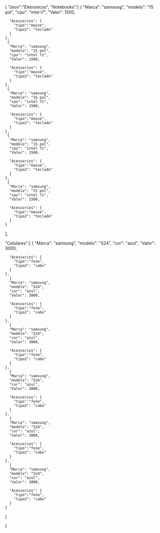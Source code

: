 {
  "Json":"Eletronicos",
  "Notebooks":[
    {
      "Marca": "samsung",
      "modelo": "15 pol",
      "cpu": "intel i7",
      "Valor": 1500,
     
      "Acessorios": {
        "tipo":"mause",
        "tipo2": "teclado"
      }
    },
     {
      "Marca": "samsung",
      "modelo": "15 pol",
      "cpu": "intel 7i",
      "Valor": 1500,
     
      "Acessorios": {
        "tipo":"mause",
        "tipo2": "teclado"
      }
    },
     {
      "Marca": "samsung",
      "modelo": "15 pol",
      "cpu": "intel 7i",
      "Valor": 1500,
     
      "Acessorios": {
        "tipo":"mause",
        "tipo2": "teclado"
      }
    },
     {
      "Marca": "samsung",
      "modelo": "15 pol",
      "cpu": "intel 7i",
      "Valor": 1500,
     
      "Acessorios": {
        "tipo":"mause",
        "tipo2": "teclado"
      }
    },
     {
      "Marca": "samsung",
      "modelo": "15 pol",
      "cpu": "intel 7i",
      "Valor": 1500,
     
      "Acessorios": {
        "tipo":"mause",
        "tipo2": "teclado"
      }
    }
  ],
  
  
   "Celulares":[
    {
      "Marca": "samsung",
      "modelo": "S24",
      "cor": "azul",
      "Valor": 3000,
     
      "Acessorios": {
        "tipo":"fone",
        "tipo2": "cabo"
      }
    },
      {
      "Marca": "samsung",
      "modelo": "S24",
      "cor": "azul",
      "Valor": 3000,
     
      "Acessorios": {
        "tipo":"fone",
        "tipo2": "cabo"
      }
    },
      {
      "Marca": "samsung",
      "modelo": "S24",
      "cor": "azul",
      "Valor": 3000,
     
      "Acessorios": {
        "tipo":"fone",
        "tipo2": "cabo"
      }
    },
      {
      "Marca": "samsung",
      "modelo": "S24",
      "cor": "azul",
      "Valor": 3000,
     
      "Acessorios": {
        "tipo":"fone",
        "tipo2": "cabo"
      }
    },
      {
      "Marca": "samsung",
      "modelo": "S24",
      "cor": "azul",
      "Valor": 3000,
     
      "Acessorios": {
        "tipo":"fone",
        "tipo2": "cabo"
      }
    },
      {
      "Marca": "samsung",
      "modelo": "S24",
      "cor": "azul",
      "Valor": 3000,
     
      "Acessorios": {
        "tipo":"fone",
        "tipo2": "cabo"
      }
    }
  
   ]
  
}
